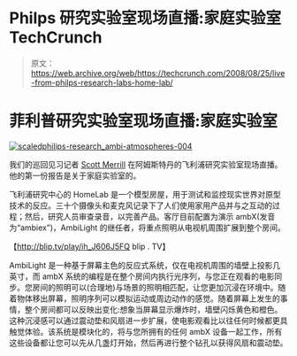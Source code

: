 # Philps 研究实验室现场直播:家庭实验室 TechCrunch

> 原文：<https://web.archive.org/web/https://techcrunch.com/2008/08/25/live-from-philps-research-labs-home-lab/>

# 菲利普研究实验室现场直播:家庭实验室

[![](img/c9d5560f0d80b2f61ec949fbdbfb11b5.png "scaledphilips-research_ambi-atmospheres-004")](https://web.archive.org/web/20230121235825/https://techcrunch.com/wp-content/uploads/2008/08/scaledphilips-research_ambi-atmospheres-004.jpg)

我们的巡回见习记者 [Scott Merrill](https://web.archive.org/web/20230121235825/http://www.skippy.net/) 在阿姆斯特丹的飞利浦研究实验室现场直播。他的第一份报告是关于家庭实验室的。

飞利浦研究中心的 HomeLab 是一个模型房屋，用于测试和监控现实世界对原型技术的反应。三十个摄像头和麦克风记录下了人们使用家用产品并与之互动的过程；然后，研究人员审查录音，以完善产品。客厅目前配置为演示 ambX(发音为“ambiex”)，AmbiLight 的继任者，将重点照明从电视机周围扩展到整个房间。

 【http://blip.tv/play/ih_J606J5FQ blip . TV】

AmbiLight 是一种基于屏幕主色的反应式系统，仅在电视机周围的墙壁上投影几英寸，而 ambX 系统的编程是在整个房间内执行光序列，与您正在观看的电影同步。您房间的照明可以(合理地)与场景的照明相匹配，让您更加沉浸在环境中。随着物体移出屏幕，照明序列可以模拟运动或周边动作的感觉。随着屏幕上发生的事情，整个房间都可以反映出变化:想象当屏幕显示爆炸时，墙壁闪烁黄色和橙色。这种沉浸感可以通过震动垫和风扇进一步扩展，使电影观看比以往任何时候都更具触觉体验。该系统是模块化的，将与您所拥有的任何 ambX 设备一起工作，所有这些设备都让您可以先从几盏灯开始，然后再进行整个钻孔以获得风扇和震动垫。